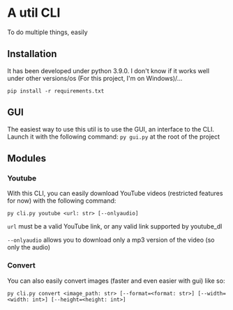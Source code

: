 # A util CLI

To do multiple things, easily

## Installation

It has been developed under python 3.9.0. I don't know if it works well under other versions/os (For this project, I'm on Windows)/...

`pip install -r requirements.txt`

## GUI

The easiest way to use this util is to use the GUI, an interface to the CLI. Launch it with the following command: `py gui.py` at the root of the project

## Modules


### Youtube

With this CLI, you can easily download YouTube videos (restricted features for now) with the following command:

```shell
py cli.py youtube <url: str> [--onlyaudio]
```

`url` must be a valid YouTube link, or any valid link supported by youtube_dl

`--onlyaudio` allows you to download only a mp3 version of the video (so only the audio)


### Convert

You can also easily convert images (faster and even easier with gui) like so:

```shell
py cli.py convert <image_path: str> [--format=<format: str>] [--width=<width: int>] [--height=<height: int>]
```
